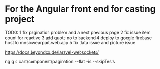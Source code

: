# For the Angular front end for casting project

TODO:  1 fix pagination problem and a next previous page 
       2 fix issue item count for reactive
       3 add quote no  to backend 
       4 deploy to google firebase host to  mnsicwearpart.web.app
       5 fix data issue and picture issue 


https://docs.beyondco.de/laravel-websockets/


ng g c cart/component/pagination --flat -is --skipTests

